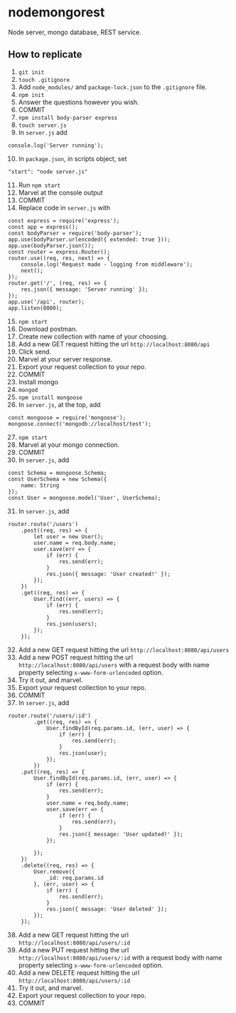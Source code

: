 # nodemongorest

Node server, mongo database, REST service.

## How to replicate

1. `git init`
2. `touch .gitignore`
3. Add `node_modules/` and `package-lock.json` to the `.gitignore` file.
4. `npm init`
5. Answer the questions however you wish.
6. COMMIT
7. `npm install body-parser express`
8. `touch server.js`
9. In `server.js` add
```
console.log('Server running');
```
10. In `package.json`, in scripts object, set
```
"start": "node server.js"
```
11. Run `npm start`
12. Marvel at the console output
13. COMMIT
14. Replace code in `server.js` with
```
const express = require('express');
const app = express();
const bodyParser = require('body-parser');
app.use(bodyParser.urlencoded({ extended: true }));
app.use(bodyParser.json());
const router = express.Router();
router.use((req, res, next) => {
    console.log('Request made - logging from middleware');
    next();
});
router.get('/', (req, res) => {
    res.json({ message: 'Server running' });
});
app.use('/api', router);
app.listen(8080);
```
15. `npm start`
16. Download postman.
17. Create new collection with name of your choosing.
18. Add a new GET request hitting the url `http://localhost:8080/api`
19. Click send.
20. Marvel at your server response.
21. Export your request collection to your repo.
22. COMMIT
23. Install mongo
24. `mongod`
25. `npm install mongoose`
26. In `server.js`, at the top, add
```
const mongoose = require('mongoose');
mongoose.connect('mongodb://localhost/test');
```
27. `npm start`
28. Marvel at your mongo connection.
29. COMMIT
30. In `server.js`, add
```
const Schema = mongoose.Schema;
const UserSchema = new Schema({
    name: String
});
const User = mongoose.model('User', UserSchema);
```
31. In `server.js`, add
```
router.route('/users')
    .post((req, res) => {
        let user = new User();
        user.name = req.body.name;
        user.save(err => {
            if (err) {
                res.send(err);
            }
            res.json({ message: 'User created!' });
        });
    })
    .get((req, res) => {
        User.find((err, users) => {
            if (err) {
                res.send(err);
            }
            res.json(users);
        });
    });
```
32. Add a new GET request hitting the url `http://localhost:8080/api/users`
33. Add a new POST request hitting the url `http://localhost:8080/api/users` with a request body with name property selecting `x-www-form-urlencoded` option.
34. Try it out, and marvel.
35. Export your request collection to your repo.
36. COMMIT
37. In `server.js`, add
```
router.route('/users/:id')
        .get((req, res) => {
            User.findById(req.params.id, (err, user) => {
                if (err) {
                    res.send(err);
                }
                res.json(user);
            });
        })
    .put((req, res) => {
        User.findById(req.params.id, (err, user) => {
            if (err) {
                res.send(err);
            }
            user.name = req.body.name;
            user.save(err => {
                if (err) {
                    res.send(err);
                }
                res.json({ message: 'User updated!' });
            });

        });
    })
    .delete((req, res) => {
        User.remove({
            _id: req.params.id
        }, (err, user) => {
            if (err) {
                res.send(err);
            }
            res.json({ message: 'User deleted' });
        });
    });
```
38. Add a new GET request hitting the url `http://localhost:8080/api/users/:id`
39. Add a new PUT request hitting the url `http://localhost:8080/api/users/:id` with a request body with name property selecting `x-www-form-urlencoded` option.
40. Add a new DELETE request hitting the url `http://localhost:8080/api/users/:id`
41. Try it out, and marvel.
42. Export your request collection to your repo.
43. COMMIT
